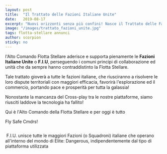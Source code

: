 ```yaml
---
layout: post
title:  "Il Trattato delle Fazioni Italiane Unite"
date:   2019-08-17
excerpt: "Nuovi orizzonti senza più confini! Nasce il Trattato delle Fazioni Italiane Unite"
image: "/images/trattato_fazioni_unite.jpg"
tags: flotta-stellare annunci
author: scorpion
sticky: no
---
```

l'Alto Comando Flotta Stellare aderisce e supporta pienamente le **Fazioni Italiane Unite** o **F.I.U**, perseguendo i comuni principi di collaborazione ed unità che da sempre hanno contraddistinto la Flotta Stellare.

Tale trattato gioverà a tutte le fazioni italiane, che riusciranno a risolvere le loro dispute territoriali con maggiori efficacia, favorirà l'esplorazione ed il commercio, portando pace e prosperità per tutta la galassia!

Nonostante la mancanza del Cross-play tra le nostre piattaforme, siamo riusciti laddove la tecnologia ha fallito!

Qui è l'Alto Comando della Flotta Stellare e per oggi è tutto

Fly Safe Cmdrs!

<span class="image fit"><img src="/images/Elite-Division-png.png" alt=""></span>

<div class="box">
<i class="fa fa-hand-o-right fa-lg" aria-hidden="true" style="color: #f07b05;"></i>&nbsp;F.I.U. unisce tutte le maggiori Fazioni (o Squadroni) italiane che operano all'interno del mondo di Elite: Dangerous, indipendentemente dal tipo di piattaforma utilizzata</div>